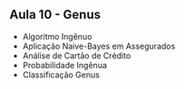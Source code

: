 ## Aula 10 - Genus

- Algoritmo Ingênuo
- Aplicação Naive-Bayes em Assegurados
- Análise de Cartão de Crédito
- Probabilidade Ingênua
- Classificação Genus